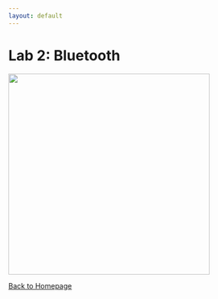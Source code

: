 ```yaml
---
layout: default
---
```


# Lab 2: Bluetooth

<img src="/FastRobotsSP23/assets/images/construction.jpg" class="center" style="height: 400px;"/>

[Back to Homepage](../)
